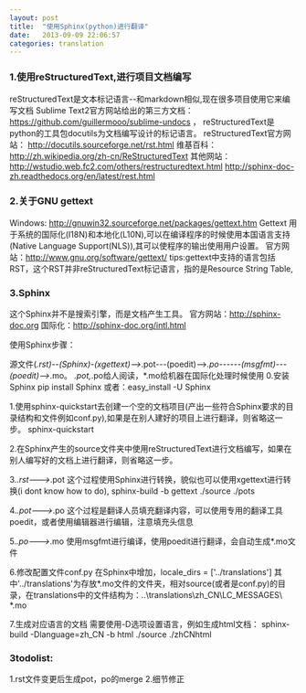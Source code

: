 ```yaml
---
layout: post
title:  "使用Sphinx(python)进行翻译"
date:   2013-09-09 22:06:57
categories: translation
---
```


### 1.使用reStructuredText,进行项目文档编写
reStructuredText是文本标记语言--和markdown相似,现在很多项目使用它来编写文档
Sublime Text2官方网站给出的第三方文档：https://github.com/guillermooo/sublime-undocs ，
reStructuredText是python的工具包docutils为文档编写设计的标记语言。
reStructuredText官方网站： http://docutils.sourceforge.net/rst.html
维基百科：http://zh.wikipedia.org/zh-cn/ReStructuredText‎
其他网站：http://wstudio.web.fc2.com/others/restructuredtext.html‎
http://sphinx-doc-zh.readthedocs.org/en/latest/rest.html


### 2.关于GNU gettext
Windows: http://gnuwin32.sourceforge.net/packages/gettext.htm
Gettext 用于系统的国际化(I18N)和本地化(L10N),可以在编译程序的时候使用本国语言支持(Native Language Support(NLS)),其可以使程序的输出使用用户设置。
官方网站：http://www.gnu.org/software/gettext/
tips:gettext中支持的语言包括RST，这个RST并非reStructuredText标记语言，指的是Resource String Table,


### 3.Sphinx 
这个Sphinx并不是搜索引擎，而是文档产生工具。
官方网站：http://sphinx-doc.org
国际化：http://sphinx-doc.org/intl.html

使用Sphinx步骤：

源文件(*.rst)--(Sphinx)-(xgettext)-->*.pot---(poedit)-->*.po------(msgfmt)---(poedit)-->*.mo。
*.pot,*.po给人阅读，*.mo给机器在国际化处理时候使用
0.安装Sphinx
pip install Sphinx 或者：easy_install -U Sphinx

1.使用sphinx-quickstart去创建一个空的文档项目(产出一些符合Sphinx要求的目录结构和文件例如conf.py),如果是在别人建好的项目上进行翻译，则省略这一步。
	sphinx-quickstart

2.在Sphinx产生的source文件夹中使用reStructuredText进行文档编写，如果在别人编写好的文档上进行翻译，则省略这一步。

3.*.rst--->*.pot
这个过程使用Sphinx进行转换，貌似也可以使用xgettext进行转换(i dont know how to do),
	sphinx-build -b gettext ./source ./pots

4.*.pot--->*.po
这个过程是翻译人员填充翻译内容，可以使用专用的翻译工具poedit，或者使用编辑器进行编辑，注意填充头信息

5.*.po--->*.mo
使用msgfmt进行编译，使用poedit进行翻译，会自动生成*.mo文件

6.修改配置文件conf.py
在Sphinx中增加，locale_dirs = ['../translations']
其中'../translations'为存放*.mo文件的文件夹，相对source(或者是conf.py)的目录，在translations中的文件结构为：..\translations\zh_CN\LC_MESSAGES\ *.mo

7.生成对应语言的文档
需要使用-D选项设置语言，例如生成html文档：
	sphinx-build -Dlanguage=zh_CN -b html ./source ./zhCNhtml

### 3todolist:
1.rst文件变更后生成pot，po的merge
2.细节修正